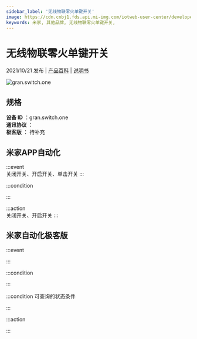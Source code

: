 ```yaml
---
sidebar_label: '无线物联零火单键开关'
image: https://cdn.cnbj1.fds.api.mi-img.com/iotweb-user-center/developer_1679070336815UhelK72Y.png?GalaxyAccessKeyId=AKVGLQWBOVIRQ3XLEW&Expires=9223372036854775807&Signature=buLwXqM7tAnLEUXesaOPIzMpPTE=
keywords: 米家, 其他品牌, 无线物联零火单键开关, 
---
```

# 无线物联零火单键开关

2021/10/21 发布 | [产品百科](https://home.mi.com/webapp/content/baike/product/index.html?model=gran.switch.one/) | [说明书](https://home.mi.com/views/introduction.html?model=gran.switch.one&region=cn)

![gran.switch.one](https://cdn.cnbj1.fds.api.mi-img.com/iotweb-user-center/developer_1679070336815UhelK72Y.png?GalaxyAccessKeyId=AKVGLQWBOVIRQ3XLEW&Expires=9223372036854775807&Signature=buLwXqM7tAnLEUXesaOPIzMpPTE=)

## 规格  
> 
**设备 ID** ：gran.switch.one  
**通讯协议** ：  
**极客版**  ： 待补充 


## 米家APP自动化  

:::event  
关闭开关、开启开关、单击开关
:::

:::condition  

:::

:::action   
关闭开关、开启开关
:::

## 米家自动化极客版  

:::event  

:::

:::condition  

:::

:::condition 可查询的状态条件  

:::

:::action  

:::

        
